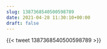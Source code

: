 ```yaml
---
slug: 1387368540500598789
date: 2021-04-28 11:30:10+00:00
draft: false
---
```


{{< tweet 1387368540500598789 >}}
